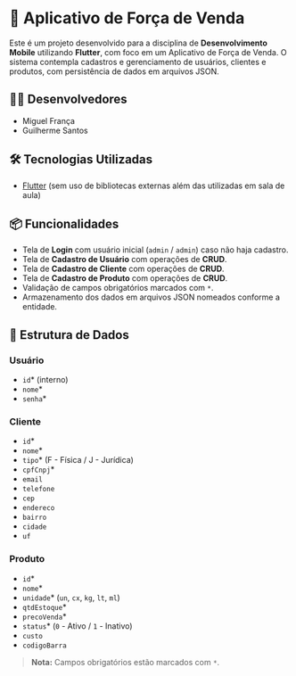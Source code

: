 # 📱 Aplicativo de Força de Venda

Este é um projeto desenvolvido para a disciplina de **Desenvolvimento Mobile** utilizando **Flutter**, com foco em um Aplicativo de Força de Venda. O sistema contempla cadastros e gerenciamento de usuários, clientes e produtos, com persistência de dados em arquivos JSON.

## 👨‍💻 Desenvolvedores

- Miguel França
- Guilherme Santos

## 🛠️ Tecnologias Utilizadas

- [Flutter](https://flutter.dev/) (sem uso de bibliotecas externas além das utilizadas em sala de aula)

## 📦 Funcionalidades

- Tela de **Login** com usuário inicial (`admin` / `admin`) caso não haja cadastro.
- Tela de **Cadastro de Usuário** com operações de **CRUD**.
- Tela de **Cadastro de Cliente** com operações de **CRUD**.
- Tela de **Cadastro de Produto** com operações de **CRUD**.
- Validação de campos obrigatórios marcados com `*`.
- Armazenamento dos dados em arquivos JSON nomeados conforme a entidade.

## 🧾 Estrutura de Dados

### Usuário
- `id`* (interno)
- `nome`*
- `senha`*

### Cliente
- `id`*
- `nome`*
- `tipo`* (F - Física / J - Jurídica)
- `cpfCnpj`*
- `email`
- `telefone`
- `cep`
- `endereco`
- `bairro`
- `cidade`
- `uf`

### Produto
- `id`*
- `nome`*
- `unidade`* (`un`, `cx`, `kg`, `lt`, `ml`)
- `qtdEstoque`*
- `precoVenda`*
- `status`* (`0` - Ativo / `1` - Inativo)
- `custo`
- `codigoBarra`

> **Nota:** Campos obrigatórios estão marcados com `*`.





